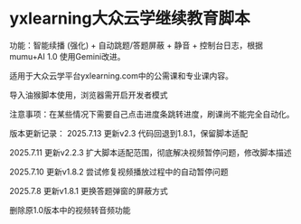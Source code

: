 # yxlearning大众云学继续教育脚本

功能：智能续播 (强化) + 自动跳题/答题屏蔽 + 静音 + 控制台日志，根据mumu+AI 1.0 使用Gemini改进。

适用于大众云学平台yxlearning.com中的公需课和专业课内容。

导入油猴脚本使用，浏览器需开启开发者模式

注意事项：在某些情况下需要自己点击进度条跳转进度，刷课尚不能完全自动化。

版本更新记录：
2025.7.13  更新v2.3   代码回退到1.8.1，保留脚本适配

2025.7.11  更新v2.2.3 扩大脚本适配范围，彻底解决视频暂停问题，修改脚本描述

2025.7.10  更新v1.8.2	尝试修复视频播放过程中的自动暂停问题

2025.7.8   更新v1.8.1	更换答题弹窗的屏蔽方式

删除原1.0版本中的视频转音频功能

